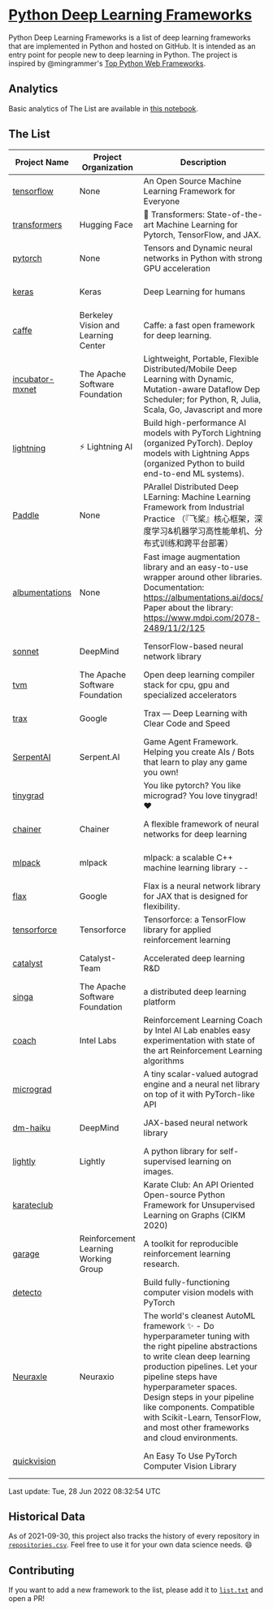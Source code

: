 # [Python Deep Learning Frameworks](https://www.github.com/shimst3r/python-deep-learning-frameworks)

Python Deep Learning Frameworks is a list of deep learning frameworks that are implemented in Python and hosted on GitHub. It is intended as an entry point for people new to deep learning in Python. The project is inspired by @mingrammer's [Top Python Web Frameworks](https://github.com/mingrammer/python-web-framework-stars).

## Analytics

Basic analytics of The List are available in [this notebook](./notebooks/development_over_time.ipynb).

## The List

| Project Name | Project Organization | Description | Stars | Forks | Open Issues | Last Commit |
| ------------ | -------------------- | ----------- | ----: | ----: | ----------: | ----------- |
| [tensorflow](https://tensorflow.org) | None | An Open Source Machine Learning Framework for Everyone | 166015 | 86899 | 2325 | 0 day(s) ago |
| [transformers](https://huggingface.co/transformers) | Hugging Face | 🤗 Transformers: State-of-the-art Machine Learning for Pytorch, TensorFlow, and JAX. | 66000 | 15361 | 504 | 0 day(s) ago |
| [pytorch](https://pytorch.org) | None | Tensors and Dynamic neural networks in Python with strong GPU acceleration | 56991 | 15848 | 9746 | 0 day(s) ago |
| [keras](http://keras.io/) | Keras | Deep Learning for humans | 55515 | 19126 | 349 | 0 day(s) ago |
| [caffe](http://caffe.berkeleyvision.org/) | Berkeley Vision and Learning Center | Caffe: a fast open framework for deep learning. | 32709 | 18999 | 1180 | 0 day(s) ago |
| [incubator-mxnet](https://mxnet.apache.org) | The Apache Software Foundation | Lightweight, Portable, Flexible Distributed/Mobile Deep Learning with Dynamic, Mutation-aware Dataflow Dep Scheduler; for Python, R, Julia, Scala, Go, Javascript and more | 20008 | 6894 | 1997 | 1 day(s) ago |
| [lightning](https://lightning.ai) | ⚡️ Lightning AI  | Build high-performance AI models with PyTorch Lightning (organized PyTorch). Deploy models with Lightning Apps (organized Python to build end-to-end ML systems). | 19158 | 2478 | 487 | 0 day(s) ago |
| [Paddle](http://www.paddlepaddle.org/) | None | PArallel Distributed Deep LEarning: Machine Learning Framework from Industrial Practice （『飞桨』核心框架，深度学习&机器学习高性能单机、分布式训练和跨平台部署） | 18450 | 4577 | 2856 | 0 day(s) ago |
| [albumentations](https://albumentations.ai) | None | Fast image augmentation library and an easy-to-use wrapper around other libraries. Documentation:  https://albumentations.ai/docs/ Paper about the library: https://www.mdpi.com/2078-2489/11/2/125 | 10427 | 1343 | 284 | 0 day(s) ago |
| [sonnet](https://sonnet.dev/) | DeepMind | TensorFlow-based neural network library | 9318 | 1327 | 30 | 0 day(s) ago |
| [tvm](https://tvm.apache.org/) | The Apache Software Foundation | Open deep learning compiler stack for cpu, gpu and specialized accelerators | 8252 | 2576 | 525 | 0 day(s) ago |
| [trax](https://github.com/google/trax) | Google | Trax — Deep Learning with Clear Code and Speed | 6968 | 723 | 94 | 1 day(s) ago |
| [SerpentAI](http://serpent.ai) | Serpent.AI | Game Agent Framework. Helping you create AIs / Bots that learn to play any game you own! | 6273 | 741 | 2 | 0 day(s) ago |
| [tinygrad](https://github.com/geohot/tinygrad) |  | You like pytorch? You like micrograd? You love tinygrad! ❤️  | 6184 | 624 | 21 | 0 day(s) ago |
| [chainer](https://chainer.org) | Chainer | A flexible framework of neural networks for deep learning | 5692 | 1386 | 10 | 3 day(s) ago |
| [mlpack](https://www.mlpack.org/) | mlpack | mlpack: a scalable C++ machine learning library --  | 4022 | 1429 | 56 | 0 day(s) ago |
| [flax](https://flax.readthedocs.io) | Google | Flax is a neural network library for JAX that is designed for flexibility. | 3194 | 364 | 123 | 0 day(s) ago |
| [tensorforce](https://github.com/tensorforce/tensorforce) | Tensorforce | Tensorforce: a TensorFlow library for applied reinforcement learning | 3146 | 528 | 22 | 1 day(s) ago |
| [catalyst](https://catalyst-team.com) | Catalyst-Team | Accelerated deep learning R&D | 2954 | 363 | 5 | 0 day(s) ago |
| [singa](https://github.com/apache/singa) | The Apache Software Foundation | a distributed deep learning platform | 2624 | 835 | 37 | 0 day(s) ago |
| [coach](https://intellabs.github.io/coach/) | Intel Labs | Reinforcement Learning Coach by Intel AI Lab enables easy experimentation with state of the art Reinforcement Learning algorithms | 2160 | 431 | 89 | 1 day(s) ago |
| [micrograd](https://github.com/karpathy/micrograd) |  | A tiny scalar-valued autograd engine and a neural net library on top of it with PyTorch-like API | 2099 | 169 | 8 | 2 day(s) ago |
| [dm-haiku](https://dm-haiku.readthedocs.io) | DeepMind | JAX-based neural network library | 1995 | 154 | 64 | 1 day(s) ago |
| [lightly](https://github.com/lightly-ai/lightly) | Lightly | A python library for self-supervised learning on images. | 1664 | 131 | 68 | 0 day(s) ago |
| [karateclub](https://karateclub.readthedocs.io) |  | Karate Club: An API Oriented Open-source Python Framework for Unsupervised Learning on Graphs (CIKM 2020) | 1652 | 207 | 3 | 1 day(s) ago |
| [garage](https://github.com/rlworkgroup/garage) | Reinforcement Learning Working Group | A toolkit for reproducible reinforcement learning research. | 1473 | 266 | 226 | 0 day(s) ago |
| [detecto](https://detecto.readthedocs.io/) |  | Build fully-functioning computer vision models with PyTorch | 555 | 93 | 33 | 19 day(s) ago |
| [Neuraxle](https://www.neuraxle.org/) | Neuraxio | The world's cleanest AutoML framework ✨ - Do hyperparameter tuning with the right pipeline abstractions to write clean deep learning production pipelines. Let your pipeline steps have hyperparameter spaces. Design steps in your pipeline like components. Compatible with Scikit-Learn, TensorFlow, and most other frameworks and cloud environments. | 525 | 53 | 69 | 0 day(s) ago |
| [quickvision](https://github.com/oke-aditya/quickvision) |  | An Easy To Use PyTorch Computer Vision Library | 49 | 5 | 19 | 43 day(s) ago |

Last update: Tue, 28 Jun 2022 08:32:54 UTC

## Historical Data

As of 2021-09-30, this project also tracks the history of every repository in [`repositories.csv`](./repositories.csv). Feel free to use it for your own data science needs. :smile:

## Contributing

If you want to add a new framework to the list, please add it to [`list.txt`](./python-deep-learning-frameworks/list.txt) and open a PR!